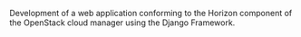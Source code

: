 Development of a web application conforming to the Horizon component of the OpenStack cloud manager using the Django Framework.
